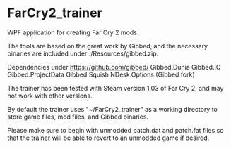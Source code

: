 # FarCry2_trainer

WPF application for creating Far Cry 2 mods.  

The tools are based on the great work by Gibbed, and the necessary binaries are included under ./Resources/gibbed.zip.  

Dependencies under https://github.com/gibbed/
Gibbed.Dunia
Gibbed.IO
Gibbed.ProjectData
Gibbed.Squish
NDesk.Options (Gibbed fork)

The trainer has been tested with Steam version 1.03 of Far Cry 2, and may not work with other versions.

By default the trainer uses "~/FarCry2_trainer" as a working directory to store game files, mod files, and Gibbed binaries.

Please make sure to begin with unmodded patch.dat and patch.fat files so that the trainer will be able to revert to an unmodded game if desired.
